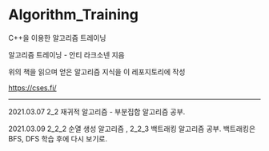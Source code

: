 # Algorithm_Training
C++을 이용한 알고리즘 트레이닝


알고리즘 트레이닝 - 안티 라크소넨 지음

위의 책을 읽으며 얻은 알고리즘 지식을 이 레포지토리에 작성

https://cses.fi/

* * *

2021.03.07 2_2 재귀적 알고리즘 - 부분집합 알고리즘 공부.

2021.03.09 2_2_2 순열 생성 알고리즘 , 2_2_3 백트래킹 알고리즘 공부. 백트래킹은 BFS, DFS 학습 후에 다시 보기로.